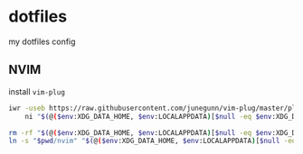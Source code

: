 # dotfiles

my dotfiles config

## NVIM

install `vim-plug`

```bash
iwr -useb https://raw.githubusercontent.com/junegunn/vim-plug/master/plug.vim |`
    ni "$(@($env:XDG_DATA_HOME, $env:LOCALAPPDATA)[$null -eq $env:XDG_DATA_HOME])/nvim-data/site/autoload/plug.vim" -Force
```

```bash
rm -rf "$(@($env:XDG_DATA_HOME, $env:LOCALAPPDATA)[$null -eq $env:XDG_DATA_HOME])/nvim" && `
ln -s "$pwd/nvim" "$(@($env:XDG_DATA_HOME, $env:LOCALAPPDATA)[$null -eq $env:XDG_DATA_HOME])/"
```
